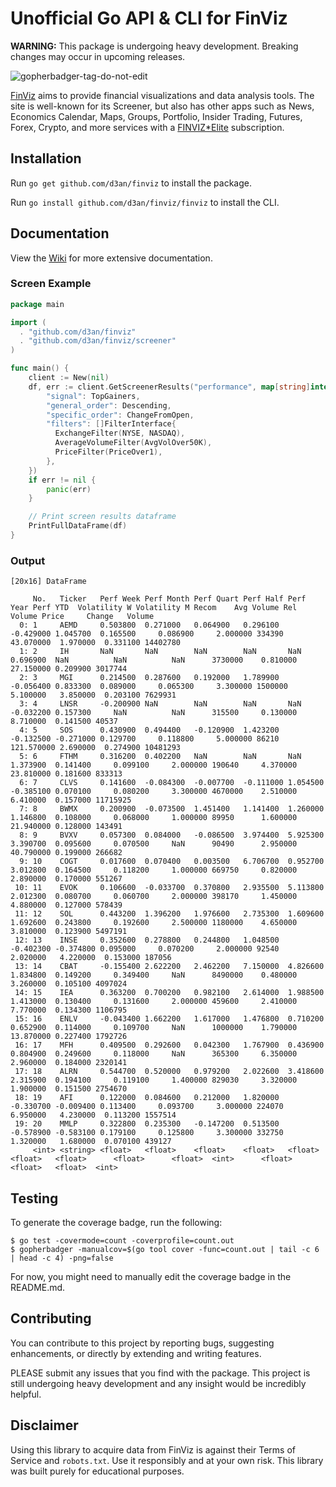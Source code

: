 # Unofficial Go API & CLI for FinViz

**WARNING:** This package is undergoing heavy development. Breaking changes may occur in upcoming releases.

![gopherbadger-tag-do-not-edit](https://img.shields.io/badge/Go%20Coverage-52%25-brightgreen.svg?longCache=true&style=flat)

[FinViz](https://finviz.com/?a=128493348) aims to provide financial visualizations and data analysis tools.
The site is well-known for its Screener, but also has other apps such as News, Economics Calendar, Maps, Groups,
Portfolio, Insider Trading, Futures, Forex, Crypto, and more services with a [FINVIZ*Elite](https://finviz.com/elite.ashx?a=128493348) subscription.

## Installation

Run `go get github.com/d3an/finviz` to install the package.

Run `go install github.com/d3an/finviz/finviz` to install the CLI.

## Documentation

View the [Wiki](https://github.com/d3an/finviz/wiki) for more extensive documentation.

### Screen Example

```go
package main

import (
  . "github.com/d3an/finviz"
  . "github.com/d3an/finviz/screener"
)

func main() {
    client := New(nil)
    df, err := client.GetScreenerResults("performance", map[string]interface{}{
        "signal": TopGainers,
        "general_order": Descending,
        "specific_order": ChangeFromOpen,
        "filters": []FilterInterface{
          ExchangeFilter(NYSE, NASDAQ),
          AverageVolumeFilter(AvgVolOver50K),
          PriceFilter(PriceOver1),
        },
    })
    if err != nil {
        panic(err)
    }

    // Print screen results dataframe
    PrintFullDataFrame(df)
}
```

### Output

```command line
[20x16] DataFrame

     No.   Ticker   Perf Week Perf Month Perf Quart Perf Half Perf Year Perf YTD  Volatility W Volatility M Recom    Avg Volume Rel Volume Price     Change   Volume  
  0: 1     AEMD     0.503800  0.271000   0.064900   0.296100  -0.429000 1.045700  0.165500     0.086900     2.000000 334390     43.070000  1.970000  0.331100 14402780
  1: 2     IH       NaN       NaN        NaN        NaN       NaN       0.696900  NaN          NaN          NaN      3730000    0.810000   27.150000 0.209900 3017744
  2: 3     MGI      0.214500  0.287600   0.192000   1.789900  -0.056400 0.833300  0.089000     0.065300     3.300000 1500000    5.100000   3.850000  0.203100 7629931
  3: 4     LNSR     -0.200900 NaN        NaN        NaN       NaN       -0.032200 0.157300     NaN          NaN      315500     0.130000   8.710000  0.141500 40537  
  4: 5     SOS      0.430900  0.494400   -0.120900  1.423200  -0.132500 -0.271000 0.129700     0.118800     5.000000 86210      121.570000 2.690000  0.274900 10481293
  5: 6     FTHM     0.316200  0.402200   NaN        NaN       NaN       1.373900  0.141400     0.099100     2.000000 190640     4.370000   23.810000 0.181600 833313  
  6: 7     CLVS     0.141600  -0.084300  -0.007700  -0.111000 1.054500  -0.385100 0.070100     0.080200     3.300000 4670000    2.510000   6.410000  0.157000 11715925
  7: 8     BWMX     0.200900  -0.073500  1.451400   1.141400  1.260000  1.146800  0.108000     0.068000     1.000000 89950      1.600000   21.940000 0.128000 143491  
  8: 9     BVXV     0.057300  0.084000   -0.086500  3.974400  5.925300  3.390700  0.095600     0.070500     NaN      90490      2.950000   40.790000 0.199000 266682  
  9: 10    COGT     0.017600  0.070400   0.003500   6.706700  0.952700  3.012800  0.164500     0.118200     1.000000 669750     0.820000   2.890000  0.170000 551267  
 10: 11    EVOK     0.106600  -0.033700  0.370800   2.935500  5.113800  2.012300  0.080700     0.060700     2.000000 398170     1.450000   4.880000  0.127000 578439  
 11: 12    SOL      0.443200  1.396200   1.976600   2.735300  1.609600  1.692600  0.243800     0.192600     2.500000 1180000    4.650000   3.810000  0.123900 5497191
 12: 13    INSE     0.352600  0.278800   0.244800   1.048500  -0.402300 -0.374800 0.095000     0.070200     2.000000 92540      2.020000   4.220000  0.153000 187056  
 13: 14    CBAT     -0.155400 2.622200   2.462200   7.150000  4.826600  1.834800  0.149200     0.349400     NaN      8490000    0.480000   3.260000  0.105100 4097024
 14: 15    IEA      0.363200  0.700200   0.982100   2.614000  1.988500  1.413000  0.130400     0.131600     2.000000 459600     2.410000   7.770000  0.134300 1106795
 15: 16    ENLV     -0.043400 1.662200   1.617000   1.476800  0.710200  0.652900  0.114000     0.109700     NaN      1000000    1.790000   13.870000 0.227400 1792726
 16: 17    MFH      0.409500  0.292600   0.042300   1.767900  0.436900  0.804900  0.249600     0.118000     NaN      365300     6.350000   2.960000  0.184000 2320141
 17: 18    ALRN     0.544700  0.520000   0.979200   2.022600  3.418600  2.315900  0.194100     0.119100     1.400000 829030     3.320000   1.900000  0.151500 2754670
 18: 19    AFI      0.122000  0.084600   0.212000   1.820000  -0.330700 -0.009400 0.113400     0.093700     3.000000 224070     6.950000   4.230000  0.113200 1557514
 19: 20    MMLP     0.322800  0.235300   -0.147200  0.513500  -0.578900 -0.583100 0.179100     0.125800     3.300000 332750     1.320000   1.680000  0.070100 439127  
     <int> <string> <float>   <float>    <float>    <float>   <float>   <float>   <float>      <float>      <float>  <int>      <float>    <float>   <float>  <int>  

```

## Testing

To generate the coverage badge, run the following:

```command line
$ go test -covermode=count -coverprofile=count.out
$ gopherbadger -manualcov=$(go tool cover -func=count.out | tail -c 6 | head -c 4) -png=false
```

For now, you might need to manually edit the coverage badge in the README.md.

## Contributing

You can contribute to this project by reporting bugs, suggesting enhancements, or directly by extending and writing features.

PLEASE submit any issues that you find with the package. This project is still undergoing heavy development and any insight would be incredibly helpful.

## Disclaimer

Using this library to acquire data from FinViz is against their Terms of Service and `robots.txt`.
Use it responsibly and at your own risk. This library was built purely for educational purposes.
